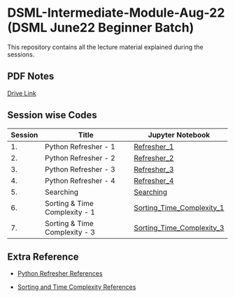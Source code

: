 # DSML-Intermediate-Module-Aug-22 (DSML June22 Beginner Batch)

This repository contains all the lecture material explained during the sessions.

## PDF Notes
[Drive Link](https://drive.google.com/drive/folders/1gcUTPb8BNqtdQglnfCDFU5W2q57vv8NG?usp=sharing)

## Session wise Codes
| Session | Title | Jupyter Notebook |
|---------|-------|-------------|
| 1. | Python Refresher - 1 | [Refresher_1](Python_Refresher_1.ipynb) |
| 2. | Python Refresher - 2 | [Refresher_2](Python_Refresher_2.ipynb) |
| 3. | Python Refresher - 3 | [Refresher_3](Python_Refresher_3.ipynb) |
| 4. | Python Refresher - 4 | [Refresher_4](Python_Refresher_4.ipynb) |
| 5. | Searching | [Searching](Searching.ipynb) |
| 6. | Sorting & Time Complexity - 1 | [Sorting_Time_Complexity_1](Sorting_1.ipynb) |
| 7. | Sorting & Time Complexity - 3 | [Sorting_Time_Complexity_3](Sorting_3.ipynb) |

## Extra Reference

- [Python Refresher References](https://docs.google.com/document/d/1NnDoHl0IYMnPuNMuzftMnXlGd3xVtdOwHknhFS5Cuz4/edit?usp=sharing)

- [Sorting and Time Complexity References](https://docs.google.com/document/d/1f4kYFl_-9EBWSTVVX3awS_d5saAdhfdVi6koPnyWJOI/edit?usp=sharing)
